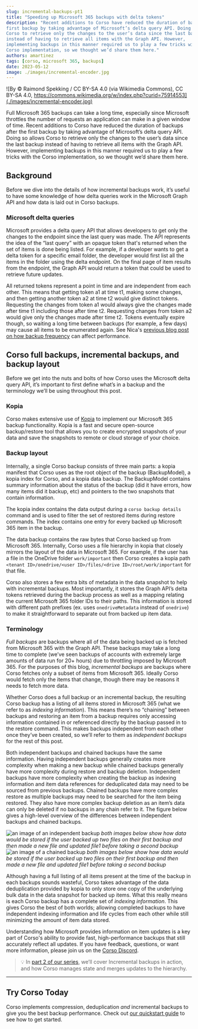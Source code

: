 ```yaml
---
slug: incremental-backups-pt1
title: "Speeding up Microsoft 365 backups with delta tokens"
description: "Recent additions to Corso have reduced the duration of backups after the
first backup by taking advantage of Microsoft’s delta query API. Doing so allows
Corso to retrieve only the changes to the user’s data since the last backup
instead of having to retrieve all items with the Graph API. However,
implementing backups in this manner required us to play a few tricks with the
Corso implementation, so we thought we’d share them here."
authors: amartinez
tags: [corso, microsoft 365, backups]
date: 2023-05-12
image: ./images/incremental-encoder.jpg
---
```

<!-- vale Vale.Spelling = NO -->

![By © Raimond Spekking / CC BY-SA 4.0 (via Wikimedia Commons), CC BY-SA 4.0, https://commons.wikimedia.org/w/index.php?curid=75914553](./images/incremental-encoder.jpg)
<!-- vale Vale.Spelling = YES -->

Full Microsoft 365 backups can take a long time, especially since Microsoft
throttles the number of requests an application can make in a given window of
time. Recent additions to Corso have reduced the duration of backups after the
first backup by taking advantage of Microsoft’s delta query API. Doing so allows
Corso to retrieve only the changes to the user’s data since the last backup
instead of having to retrieve all items with the Graph API. However,
implementing backups in this manner required us to play a few tricks with the
Corso implementation, so we thought we’d share them here.

<!-- truncate -->

## Background

Before we dive into the details of how incremental backups work, it’s useful to
have some knowledge of how delta queries work in the Microsoft Graph API and how
data is laid out in Corso backups.

### Microsoft delta queries

Microsoft provides a delta query API that allows developers to get only the
changes to the endpoint since the last query was made. The API represents the
idea of the “last query” with an opaque token that's returned when the set of
items is done being listed. For example, if a developer wants to get a delta
token for a specific email folder, the developer would first list all the items
in the folder using the delta endpoint. On the final page of item results from
the endpoint, the Graph API would return a token that could be used to retrieve
future updates.

All returned tokens represent a point in time and are independent from each
other. This means that getting token a1 at time t1, making some changes, and
then getting another token a2 at time t2 would give distinct tokens. Requesting
the changes from token a1 would always give the changes made after time t1
including those after time t2. Requesting changes from token a2 would give only
the changes made after time t2. Tokens eventually expire though, so waiting a
long time between backups (for example, a few days) may cause all items to be
enumerated again. See Nica's
[previous blog post on how backup frequency](https://corso.ll.vg/blog/how-often-should-you-run-microsoft-365-backups)
can affect performance.

## Corso full backups, incremental backups, and backup layout

Before we get into the nuts and bolts of how Corso uses the Microsoft delta
query API, it’s important to first define what’s in a backup and the terminology
we’ll be using throughout this post.

### Kopia

Corso makes extensive use of [Kopia](https://github.com/kopia/kopia) to
implement our Microsoft 365 backup functionality. Kopia is a fast and secure
open-source backup/restore tool that allows you to create encrypted snapshots of
your data and save the snapshots to remote or cloud storage of your choice.

### Backup layout

Internally, a single Corso backup consists of three main parts: a kopia manifest
that Corso uses as the root object of the backup (BackupModel), a kopia index
for Corso, and a kopia data backup. The BackupModel contains summary information
about the status of the backup (did it have errors, how many items did it
backup, etc) and pointers to the two snapshots that contain information.

The kopia index contains the data output during a
`corso backup details` command and is used to filter the set of restored items
during restore commands. The index contains one entry for every backed up
Microsoft 365 item in the backup.

The data backup contains the raw bytes that Corso backed up from Microsoft 365.
Internally, Corso uses a file hierarchy in kopia that closely mirrors the layout
of the data in Microsoft 365. For example, if the user has a file in the OneDrive folder
`work/important` then Corso creates a kopia path
`<tenant ID>/onedrive/<user ID>/files/<drive ID>/root/work/important` for that
file.

Corso also stores a few extra bits of metadata in the data snapshot to help with
incremental backups. Most importantly, it stores the Graph API’s delta tokens
retrieved during the backup process as well as a mapping relating the current
Microsoft 365 folder IDs to their paths. This information is stored with
different path prefixes (ex. uses `onedriveMetadata` instead of `onedrive`) to
make it straightforward to separate out from backed up item data.

### Terminology

*Full backups* are backups where all of the data being backed up is fetched from
Microsoft 365 with the Graph API. These backups may take a long time to complete (we’ve
seen backups of accounts with extremely large amounts of data run for 20+ hours) due to throttling imposed by Microsoft 365.
For the purposes of this blog, *incremental backups* are backups where Corso
fetches only a subset of items from Microsoft 365. Ideally Corso would fetch only the
items that change, though there may be reasons it needs to fetch more data.

Whether Corso does a full backup or an incremental backup, the resulting Corso
backup has a listing of all items stored in Microsoft 365 (what we refer to as *indexing
information*). This means there’s no “chaining” between backups and restoring an
item from a backup requires only accessing information contained in or
referenced directly by the backup passed in to the restore command. This makes
backups independent from each other once they’ve been created, so we’ll refer to
them as *independent backups* for the rest of this post.

Both independent backups and chained backups have the same information. Having
independent backups generally creates more complexity when making a new backup
while chained backups generally have more complexity during restore and backup
deletion. Independent backups have more complexity when creating the backup as
indexing information and item data references for deduplicated data may need to
be sourced from previous backups. Chained backups have more complex restore as
multiple backups may need to be searched for the item being restored. They also
have more complex backup deletion as an item’s data can only be deleted if no
backups in any chain refer to it. The figure below gives a high-level overview
of the differences between independent backups and chained backups.

![an image of an independent backup](./images/independent_backups.png)
*both images below show how data would be stored if the user backed up two files on their first backup and then made a*
*new file and updated file1 before taking a second backup*
![an image of a chained backup](./images/chained_backups.png)
*both images below show how data would be stored if the user backed up two files on their first backup and then made a*
*new file and updated file1 before taking a second backup*

Although having a full listing of all items present at the time of the backup in
each backups sounds wasteful, Corso takes advantage of the data deduplication
provided by kopia to only store one copy of the underlying bulk data in the data
snapshot for backed up items. What this really means is each Corso backup has a
complete set of *indexing information*. This gives Corso the best of both
worlds; allowing completed backups to have independent indexing information and
life cycles from each other while still minimizing the amount of item data
stored.

Understanding how Microsoft provides information on item updates is a key part
of Corso's ability to provide fast, high-performance backups that still
accurately reflect all updates. If you have feedback, questions, or want more information, please join us on the [Corso Discord](https://discord.gg/63DTTSnuhT).

> 💡 In
> [part 2 of our series](2023-05-13-incrementals-pt2.md),
> we’ll cover Incremental backups in action, and how Corso manages state and
> merges updates to the hierarchy.

---

## Try Corso Today

Corso implements compression, deduplication *and* incremental backups to give
you the best backup performance. Check out
[our quickstart guide](../../docs/quickstart/) to see how to get started.
